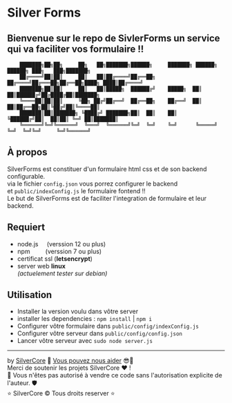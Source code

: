 # Silver Forms
Bienvenue sur le repo de SivlerForms un service qui va faciliter vos formulaire !!
---
        ███████╗██╗██╗     ██╗   ██╗███████╗██████╗     ███████╗ ██████╗ ██████╗ ███╗   ███╗███████╗
        ██╔════╝██║██║     ██║   ██║██╔════╝██╔══██╗    ██╔════╝██╔═══██╗██╔══██╗████╗ ████║██╔════╝
        ███████╗██║██║     ██║   ██║█████╗  ██████╔╝    █████╗  ██║   ██║██████╔╝██╔████╔██║███████╗
        ╚════██║██║██║     ╚██╗ ██╔╝██╔══╝  ██╔══██╗    ██╔══╝  ██║   ██║██╔══██╗██║╚██╔╝██║╚════██║
        ███████║██║███████╗ ╚████╔╝ ███████╗██║  ██║    ██║     ╚██████╔╝██║  ██║██║ ╚═╝ ██║███████║
        ╚══════╝╚═╝╚══════╝  ╚═══╝  ╚══════╝╚═╝  ╚═╝    ╚═╝      ╚═════╝ ╚═╝  ╚═╝╚═╝     ╚═╝╚══════╝
      
## À propos
SilverForms est constituer d'un formulaire html css et de son backend configurable.<br>
via le fichier ``config.json`` vous porrez configurer le backend <br>
et ``public/indexConfig.js`` le formulaire fontend !!<br>
Le but de SilverForms est de faciliter l'integration de formulaire et leur backend. 

## Requiert 
- node.js     (verssion 12 ou plus)
- npm         (verssion 7 ou plus)
- certificat ssl (**letsencrypt**)
- server web **linux**<br>
*(actuelement tester sur debian)*

## Utilisation 
- Installer la version voulu dans vôtre server
- installer les dependencies : ``npm install`` | ``npm i``
- Configurer vôtre formulaire dans ``public/config/indexConfig.js``
- Configurer vôtre serveur dans ``public/config/config.json``
- Lancer vôtre serveur avec ``sudo node server.js``

---
by [SilverCore](https://github.com/SilverCore-Git) 👑 [Vous pouvez nous aider](https://tipeee.com/silverdium) 😎💸<br>
Merci de soutenir les projets SilverCore ❤️ !<br>
🔐 Vous n'êtes pas autorisé à vendre ce code sans l'autorisation explicite de l'auteur. 🛡️<br>
⭐  SilverCore ©️ Tous droits reserver  ⭐
